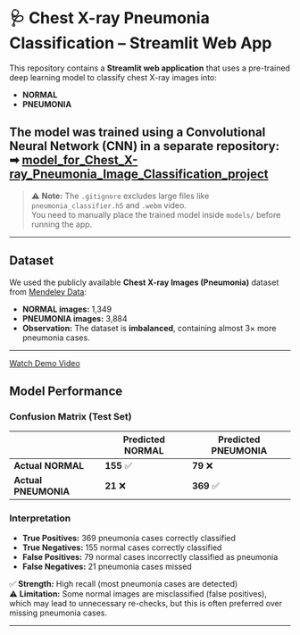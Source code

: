 # 🩺 Chest X-ray Pneumonia Classification – Streamlit Web App

This repository contains a **Streamlit web application** that uses a pre-trained deep learning model to classify chest X-ray images into:
- **NORMAL**
- **PNEUMONIA**

The model was trained using a Convolutional Neural Network (CNN) in a **separate repository**:  
➡ [model_for_Chest_X-ray_Pneumonia_Image_Classification_project](https://github.com/danyIkram/model_for_Chest_X-ray_Pneumonia_Image_Classification_project)
---

> ⚠️ **Note:** The `.gitignore` excludes large files like `pneumonia_classifier.h5` and `.webm` video.  
> You need to manually place the trained model inside `models/` before running the app.

---

## Dataset

We used the publicly available **Chest X-ray Images (Pneumonia)** dataset from [Mendeley Data](https://data.mendeley.com/datasets/rscbjbr9sj/2):

- **NORMAL images:** 1,349  
- **PNEUMONIA images:** 3,884  
- **Observation:** The dataset is **imbalanced**, containing almost 3× more pneumonia cases.

---

[Watch Demo Video](https://drive.google.com/file/d/1MAKSVzQKty2Z_DfO3l_2NiAIlQOMGnJE/view?usp=sharing)


## Model Performance

### Confusion Matrix (Test Set)

|                | Predicted NORMAL | Predicted PNEUMONIA |
|----------------|----------------|---------------------|
| **Actual NORMAL**   | **155** ✅          | **79** ❌               |
| **Actual PNEUMONIA**| **21** ❌           | **369** ✅              |

### Interpretation
- **True Positives:** 369 pneumonia cases correctly classified  
- **True Negatives:** 155 normal cases correctly classified  
- **False Positives:** 79 normal cases incorrectly classified as pneumonia  
- **False Negatives:** 21 pneumonia cases missed  

✅ **Strength:** High recall (most pneumonia cases are detected)  
⚠️ **Limitation:** Some normal images are misclassified (false positives), which may lead to unnecessary re-checks, but this is often preferred over missing pneumonia cases.

---

